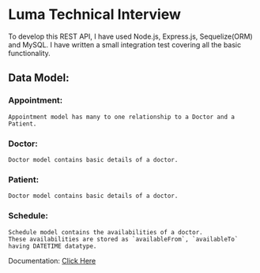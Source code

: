 # Luma Technical Interview

To develop this REST API, I have used Node.js, Express.js, Sequelize(ORM) and MySQL.
I have written a small integration test covering all the basic functionality.

## Data Model:
### Appointment:
    Appointment model has many to one relationship to a Doctor and a Patient.
### Doctor:
    Doctor model contains basic details of a doctor.
### Patient:
    Doctor model contains basic details of a doctor.
### Schedule:
    Schedule model contains the availabilities of a doctor.   
    These availabilities are stored as `availableFrom`, `availableTo` having DATETIME datatype.

Documentation: [Click Here](https://web.postman.co/collections/6757338-eca29ef1-43cb-40b8-9c73-9a9773a3fd86?workspace=53f3e7dc-6c38-47be-8236-d52db1866a64)